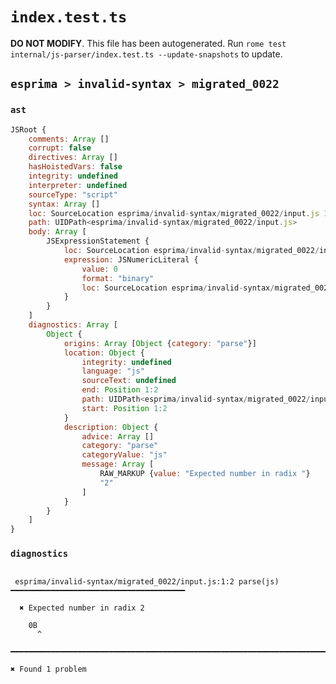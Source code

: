 # `index.test.ts`

**DO NOT MODIFY**. This file has been autogenerated. Run `rome test internal/js-parser/index.test.ts --update-snapshots` to update.

## `esprima > invalid-syntax > migrated_0022`

### `ast`

```javascript
JSRoot {
	comments: Array []
	corrupt: false
	directives: Array []
	hasHoistedVars: false
	integrity: undefined
	interpreter: undefined
	sourceType: "script"
	syntax: Array []
	loc: SourceLocation esprima/invalid-syntax/migrated_0022/input.js 1:0-2:0
	path: UIDPath<esprima/invalid-syntax/migrated_0022/input.js>
	body: Array [
		JSExpressionStatement {
			loc: SourceLocation esprima/invalid-syntax/migrated_0022/input.js 1:0-1:2
			expression: JSNumericLiteral {
				value: 0
				format: "binary"
				loc: SourceLocation esprima/invalid-syntax/migrated_0022/input.js 1:0-1:2
			}
		}
	]
	diagnostics: Array [
		Object {
			origins: Array [Object {category: "parse"}]
			location: Object {
				integrity: undefined
				language: "js"
				sourceText: undefined
				end: Position 1:2
				path: UIDPath<esprima/invalid-syntax/migrated_0022/input.js>
				start: Position 1:2
			}
			description: Object {
				advice: Array []
				category: "parse"
				categoryValue: "js"
				message: Array [
					RAW_MARKUP {value: "Expected number in radix "}
					"2"
				]
			}
		}
	]
}
```

### `diagnostics`

```

 esprima/invalid-syntax/migrated_0022/input.js:1:2 parse(js) ━━━━━━━━━━━━━━━━━━━━━━━━━━━━━━━━━━━━━━━

  ✖ Expected number in radix 2

    0B
      ^

━━━━━━━━━━━━━━━━━━━━━━━━━━━━━━━━━━━━━━━━━━━━━━━━━━━━━━━━━━━━━━━━━━━━━━━━━━━━━━━━━━━━━━━━━━━━━━━━━━━━

✖ Found 1 problem

```
